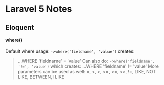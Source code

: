 # Laravel 5 Notes

## Eloquent

#### where()

Default where usage: `->where('fieldname', 'value')` creates:
> ...WHERE 'fieldname' = 'value'
Can also do: `->where('fieldname', '!=', 'value')` which creates:
> ...WHERE 'fieldname' != 'value'
More parameters can be used as well:
> =, <, >, <=, >=, <>, !=, LIKE, NOT LIKE, BETWEEN, ILIKE
